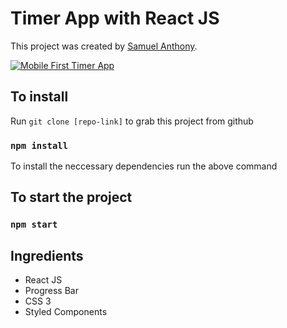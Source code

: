 # Timer App with React JS 

This project was created by [Samuel Anthony](https://twitter.com/sam1an).

[![Mobile First Timer App](https://i9.ytimg.com/vi_webp/psQquXiN5O8/mqdefault.webp?v=62797ddb&sqp=CMz65ZMG&rs=AOn4CLAzhL3WKJuJytu-bP0DhdK6pEFgMA)](https://www.youtube.com/watch?v=psQquXiN5O8)


## To install

Run `git clone [repo-link]` to grab this project from github

### `npm install`

To install the neccessary dependencies run the above command

## To start the project

### `npm start`

## Ingredients

- React JS
- Progress Bar
- CSS 3
- Styled Components
